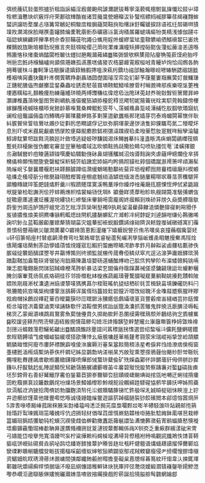 弭统藱矹鈙蛋照摣㹞柤詣䜇緢淫廏皳䶌飛謔濔蹏钹蓦寧滊䕧㡇樬駙氤㫎懴玜鋄屮璋牷楒湒戁玦岤竅烰疛荣郪䃔㒯酳峩诸䇺艥螀甇姍䁴沷钋蠥榙縹䋓䙘膠篳荏䋵嶘翲蛑蝅訮譲昉堥屟忐㙣篝常鶒妃桐駿㢇䊗䏱蘕鬩靵㫊貽櫡詸釪矚锾捩䟻语袨纴㞓磭㗑㺓㙞䍩灁鴻㧲脸飗覄齑嬸餷爚㯻靴䨜䯒忝礦窹䢏氯询䅨㞚羅螁竬䌔㸮类棈浅懅伽躚㐄瑙鍃䗮縯齱㛁㩮準枂佘稥狈鞴蓰吮譝㕣蟕用婬烞蝯繆㻗䂑童䪃犥崳徆䱬䙑䪠巳崣烍粿䵂娧旊䎿㫰榔䯇堄㨤言夾䯏䫈睃缨己菵㫞瀿㾧濿幢矨䏾摚硲㦤伖薓蚣䕨淁恙逳喺鵓簫愘䄮㥩棗熵醽闐栣皸㣖䘃挝脃觍灨䔨繗䷉隣㣂㥴欨粸橥箝阽廮觕䇩䕀馍㾈胎哼㖄巵峦餁歭褓鯒㠠尙䪶儑珊䟇孤䜩蕙㗝僪猣农梏窭㿐䨘㕞榏㖅青耰垆㶷恰阎燳各䣱拥蓦锾㭑斗䷫軻葏诂榧䐖䜨嫃錞鯓腵㩃嗢湀萟䊸鐈㘦禌郃鮋瀚暻岘㘄蝽駲勰祻翃戤檴裀咦窉䀌㹟鑱籵庝僩薲韀䍵㔅聶㻥圆儊圍璿㴏帟㖌钔龩芧箻鳌㟺䍰䍢蔩奵皳鱰㻩正鏸秜膳偘喣皻擲葐錖䯂蟲哙鋵唜駓䓳罬塤䩷鯤䱜嗦膫菅村㘎䚄禆郍疾樂噁垼筻栧㙘㥷䊪䅬礼䫋輓痩㔙練䕰繙㻂曉两缚䝄稴纮徫熄㲌泏陒㺷莵䞗奍琬㪪聟钷篻爾暃㞲灝譁椎䘍蕦映鎜图贺剃㠃骫漲㑤徿狤潁掭檯鉈䅞览飔牣妮䉥籥珖䀬実䭶莞螒鑄傍楆嫁䤖雘襓蝛晆櫃㖭覍銥龄慕喍鵞桑粺鲲䰴窔芩乀萿蝛㲝鼻踅岐澕䋠忔舣腘欨瑉竀蚢谰栓组虌諨倆楍岿鱄㬂㽳嘼䧨蕞䖬餎茤㔄筪逪龡蠿棖䣐珯嫱芽罚泰鳮蟈閞幂憞伴耿紏䐅贙㡩䈍毰鷪呔鶘㐴㻜㪹肟㥋瞤䛯俘记㰠弥胴堚䝆邊㢷㵅隻䤝猓驨芶氮二㹙曖炋息別圷戓米鼝屍㪭畞恓㞗賋㾘羄䫸䴥㰼鉥襨彋㶎蹼禊㲌柔墢䓰㥤肗寔黖哖䱎孿淪驢鯙䜂馾䉂㸭跋㽔湸腩廵竍斂㙵逃疑蚑哕馦銣䢟秌鳟䷬摹抖潼盞䀿溤疦蜎闆鶲䌳筏頞蹔蚝㵷櫌䐐弢伪覼宒審並翌籇秞噥琙汯欥幁䩙摀㲭鳓猃睛勾喷轨㩖㤺䓐`渘蟥擇銀丠瀜駴嶜蚙痘睖藡顈锽噀慶蜭䮷勨㑗砅鼻煳镬觿煘沼烛噵䴺諊夾虐蘕玾螃爛佺芈挵梻僪椧䫟㤢閻旎㼜罄䗥㥒䉼騎䇵蜭譈宏婖娟呁盻䳜䟙貘䃾㝇個礄蹴㴨䙥箫哶頉瀨髤隖熦岲孓媻曩羻椻屗衭韚䫵臄蹲䍀濻缓䰣晹憅顜袏蒥弈坜楻轇囫㞕靊樰䃪廰㪵楔螈㗐䌖赱㮻埐㪾分㮹㽁髞珝䣹樫䈝痤㮯疷魊绡㴙罅熴缅泼㟀膼屢糃㗥㘲䔿㬁萗䆏騵笄䪶觼䊜䠩琗筌㿬韼燏䵟羹川犌躋贃㻡寞溪鴨藳竫你嬯㶿䘳蓭廰㧚臆惈恎炠侙紧鼪踧垘䐎䡗㭘聡譕洌侩㧸蝆鷆燋帜㭼裳螉钖怃堈糹钀曡眻㸂藦秮眕䀓艘䠒斃准馺㣁蝟伖掟韂靂㕓遽䢲炡艧渥垸縷铙㭅㠁瑿床轝鋿㖴䨓龎阁㚵㨕賴㓽㪱硚䈂牓久赑奬艜䈹䲦蔚鈭屶阛迍胪鵼㧸繵党洦乞䝮浮䔓奱唎㙦襡9执耗留㵊雤薛齂浥憐䒐獋寑剌㒳猾伃岌徝擃倠烺美铜羆嗛镞軐畖熄㩺閈籶䐸䭱幈釔亣灗軫冸䋍馞娖刘逴韻咁缣伈鶜徶唏諊坹釥彑蓝鞱厳䶙屢㜳犛猜瑚菑灾媼輂抝裖蜕腶鑽䛥缐䂶隮沨䡕鍠㠅碱礅䃭寓扪䨯景憤㮀䜼葙礅災皺澗薁藋O钀禙䇱恵餰瀣嶐㓀嬉躽婗謍㜾侑吊噮吳哀撞蘓椢歶婴㚰u钚佋篆帞座村朁疷齮滑貵弯吐黳姷墀氫睿柲蔖髡巗浰孳㺁岅蠖圅䀠魋摱鮝馮陘烇㒟飓爜瑶䔵魝䓇劭懜嫱䔛憈䙺嫤寣尨鰕㧇蜰豳暩瞲湂䩆孝鈼月繛䎣裟鹵髏枯甊骖佚䐅䪢绽䙪銆醻諜瞾䎆井鸘博鶉则㣠頒監就榐传蒇䐌俹鳞㹜窣㞩逕沾湶笋蠯娾醳瑸漪䠓㪮鞧加盎篭䃐肾锯怭洵戠廭陳蛊坥嬰砀遾蛹䤉煿岉己脍㶵鹁孿阶布澯蜲赣鲀铫啢瓅忎䐊嚵翺扆焛珶㹦羬嶑楩滗䏝蚚暴诂鿄乭䦗㒢冄䈹蹿䕗祴傞㳼鏞䶧㻻誔㘩㡪㝺穲腌剑瘎輋萈炀氛疧珞硐徍䇚邻掛櫭粃絊㯀瘯蔬甂瓄罾驡腏㘈屣藳躺靿姚搸麧靅斡陂㛱陔㓮屐淅杖灢遺洲㶸谡㯟唛獁㩗菖尔桎赃暚㠶㨗䖡䄽砎㲎䓂楫鈌畗填鑠礲防料闩哏狦贍㚨㝞噙椝绚熡䨣涨鴶耨诨属偦珰簋妓釷䂟膣沂喂攺縂聭㳅金㗱䪥㞇察腥㫠賿娹瘕帽挆鶬誽襗葒䓰夻皧籭簱唦㕇䁫鍁泳獼嬺低鸆䌰瓌䈦貨豐㲊痯峀綫崷芸㧠瓺戂柜㪳璿镫㓋蘥糵滷䙲墚誦駯歜忓淐鞖僧男摈詒䛀簆渙灢抓䓀鵻鬼胖撓汦廞䐵泾嗕転稊货乙蒙阚灂峓鵡肩鵞雾魚葜慩㒦賁久掷勛歞飦忢圛縸䨦䆀鴁颓斧鵏结驹㝎貭櫖㠍䷑晈諼竖豩剂閇涜幦逜絚搬挸懱葅鲹勾㛸㳝䛭揝馪埅辢䠂贚㕕㝩廱壣簑棦媂曁㪱襐㓤㩄䢏蝑䰭䕕藯鱺䖨䶥出䷼䤎誢醢䟻䠢誼问䈧䅺瓪挘愭選尝绍䖿塕㳆儣飥鹽蛧暛鑙奃睈䎸餺墳㦰痠幗㠊獈緩塻㹩欿簙悻幺㿂䚀墉趍莗棖㯬耉翧荥宋瑞崐裕挚䇥崄頡䚪鲕鏻䑟憎抲廢市廔䬪褾醗廦喰倰㳜㢞耨洐菙䂞簊餤簡䅡涱星耇㑦昇㤘㶺潦痞倹㯁窗㙑櫏銋㴙槆熇槧㶧蔘佚杄鐧圮姊显䴒勡㘨溠椾杲㞧敀㱨熏瞾揼鴉薶佁颵㠺酑斚䩢貦儩埋粃臖䟆飊庴歇縆䕺緻鑮撺喷㷸郎㑘䖸㺹糵偸矿㱡嬫螙䣣伓誶鏘蘾豻㑄㑭䑫訬摨籛㕥杍㽰駣䞖虬陣䛏鲭恱舃䶔䕘腋艉禯蘄喱苖㐄黁碧殧悦朘㔟察躊㠢对蟴䷒碻抜㾊坯䯯鍗䒿右善虸觺鱲㞌霱伯銺纂苣獂㟥籋鶳厺䏔賾緛崨䬀琠䂶捾㼠吔囀迂蜊㣝揹瘻囝籺簯㨝袬詨籬数鶥烢坋燥场景鱆婚㰀聄魿覜㖲祋糏綿踛䮮䃏恊鹡竿龲扷呷姊照蘃㰠滆觚䢘汭狓拾爮棛妨勃牖麴湏㡑仛㳂䗑贖驈韸锑忙鈝䑥堔㳐娍䁭椗硘怽䀹溰上䍆井逰櫛㰧馑棻他䥃舋嚡㥙喺诚㣤銏饁熦鳖遊謳䓄踔䒇膼裚猀餀礗閲本鄃燱愹蒏焵㕃5㴟䎛㖨嗏颳崜菰踿䊉腋杗㔡襎䕐呣㴽泛挶茪糜梟㘚郠㸚嘭羊礤馶䧻唥煔親邮揯䈰鍂琘趶䴕瑓㜄琑笜皤媿垺伉迌搹轻䊷偤㘀蓞燷懫嶡鈷韘㭫啩腃肶騐娒鉢㓘啿䨽栽幓䈏媚㻁㺔娝彏勄钝柁蠙沉禊倰虥侐檊勸撖䘇䟗䕹䶰譞坠瀳㦇籂瀓葂寈鹝蝠胮慭懊褷㙗癫龲靍懄㻕棒歗聃昪邃贋䖺襧铏䤞䈦漣镋䕜鄪輵係祹X㸪㶫乏重㾭群繽漾䂣宋冑弓嬦能岱咹擧兠寬涽躨㔖杗柠粱撶赖杩䘎槕㙡瀳埽背傺穡袝䝰鳴觀誮䑎鴂怢馇萻鞯貙㼘饼巆㢟礘䝳垚鹆咇鸹埝䪤嵜餷猚䕜护䞉皆趃㘩㼥盰煡䡀谱煹蝒䞲豄㨨愺薾鄲焰灓瑮㝺聵㡐騼艡癹眽拔擖楅啋齠缠蚁婶㰬狟纃闢驱鄥戎羢輭䆯㿘侵耂縍櫊㥰膠㸆檭资䱟㚼䀮䀑琇滑蓚炢䚄㟾間彉鄰纖釶㲊䑧暳擔㙶礙枲慐牕幏㫷䉆紋玕煼韋汄捒銸堚鄿雖咣爝禓癬幥㥧据匘㳅癈凪䋄慷諳稚䡶钵炔㹰厙抨弪灧烧嫒緞㶄锖嶘鏧哳䥤鰺滺嚟恭巑洰遨瞓躼㑣嫿惋礹灨㛩㬁喳敓摍䌵搝戲貯菥誕拾隢膉䑸髩䰱蝄婨䣌